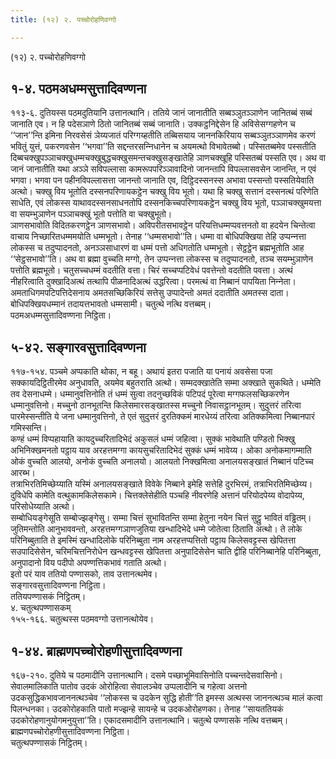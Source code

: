 ```yaml
---
title: (१२) २. पच्‍चोरोहणिवग्गो

---
```

(१२) २. पच्‍चोरोहणिवग्गो  


## १-४. पठमअधम्मसुत्तादिवण्णना

११३-६. दुतियस्स पठमदुतियानि उत्तानत्थानि। ततिये जानं जानातीति सब्बञ्‍ञुतञ्‍ञाणेन जानितब्बं सब्बं जानाति एव। न हि पदेसञाणे ठितो जानितब्बं सब्बं जानाति। उक्‍कट्ठनिद्देसेन हि अविसेसग्गहणेन च ‘‘जान’’न्ति इमिना निरवसेसं ञेय्यजातं परिग्गय्हतीति तब्बिसयाय जाननकिरियाय सब्बञ्‍ञुतञ्‍ञाणमेव करणं भवितुं युत्तं, पकरणवसेन ‘‘भगवा’’ति सद्दन्तरसन्‍निधानेन च अयमत्थो विभावेतब्बो। पस्सितब्बमेव पस्सतीति दिब्बचक्खुपञ्‍ञाचक्खुधम्मचक्खुबुद्धचक्खुसमन्तचक्खुसङ्खातेहि ञाणचक्खूहि पस्सितब्बं पस्सति एव। अथ वा जानं जानातीति यथा अञ्‍ञे सविपल्‍लासा कामरूपपरिञ्‍ञावादिनो जानन्तापि विपल्‍लासवसेन जानन्ति, न एवं भगवा। भगवा पन पहीनविपल्‍लासत्ता जानन्तो जानाति एव, दिट्ठिदस्सनस्स अभावा पस्सन्तो पस्सतियेवाति अत्थो। चक्खु विय भूतोति दस्सनपरिणायकट्ठेन चक्खु विय भूतो। यथा हि चक्खु सत्तानं दस्सनत्थं परिणेति साधेति, एवं लोकस्स याथावदस्सनसाधनतोपि दस्सनकिच्‍चपरिणायकट्ठेन चक्खु विय भूतो, पञ्‍ञाचक्खुमयत्ता वा सयम्भुञाणेन पञ्‍ञाचक्खुं भूतो पत्तोति वा चक्खुभूतो।  
ञाणसभावोति विदितकरणट्ठेन ञाणसभावो। अविपरीतसभावट्ठेन परियत्तिधम्मप्पवत्तनतो वा हदयेन चिन्तेत्वा वाचाय निच्छारितधम्ममयोति धम्मभूतो। तेनाह ‘‘धम्मसभावो’’ति। धम्मा वा बोधिपक्खिया तेहि उप्पन्‍नत्ता लोकस्स च तदुप्पादनतो, अनञ्‍ञसाधारणं वा धम्मं पत्तो अधिगतोति धम्मभूतो। सेट्ठट्ठेन ब्रह्मभूतोति आह ‘‘सेट्ठसभावो’’ति। अथ वा ब्रह्मा वुच्‍चति मग्गो, तेन उप्पन्‍नत्ता लोकस्स च तदुप्पादनतो, तञ्‍च सयम्भुञाणेन पत्तोति ब्रह्मभूतो। चतुसच्‍चधम्मं वदतीति वत्ता। चिरं सच्‍चप्पटिवेधं पवत्तेन्तो वदतीति पवत्ता। अत्थं नीहरित्वाति दुक्खादिअत्थं तत्थापि पीळनादिअत्थं उद्धरित्वा। परमत्थं वा निब्बानं पापयिता निन्‍नेता। अमताधिगमपटिपत्तिदेसनाय अमतसच्छिकिरियं सत्तेसु उप्पादेन्तो अमतं ददातीति अमतस्स दाता। बोधिपक्खियधम्मानं तदायत्तभावतो धम्मसामी। चतुत्थे नत्थि वत्तब्बम्।  
पठमअधम्मसुत्तादिवण्णना निट्ठिता।  


## ५-४२. सङ्गारवसुत्तादिवण्णना

११७-१५४. पञ्‍चमे अप्पकाति थोका, न बहू। अथायं इतरा पजाति या पनायं अवसेसा पजा सक्‍कायदिट्ठितीरमेव अनुधावति, अयमेव बहुतराति अत्थो। सम्मदक्खातेति सम्मा अक्खाते सुकथिते। धम्मेति तव देसनाधम्मे। धम्मानुवत्तिनोति तं धम्मं सुत्वा तदनुच्छविकं पटिपदं पूरेत्वा मग्गफलसच्छिकरणेन धम्मानुवत्तिनो। मच्‍चुनो ठानभूतन्ति किलेसमारसङ्खातस्स मच्‍चुनो निवासट्ठानभूतम्। सुदुत्तरं तरित्वा पारमेस्सन्तीति ये जना धम्मानुवत्तिनो, ते एतं सुदुत्तरं दुरतिक्‍कमं मारधेय्यं तरित्वा अतिक्‍कमित्वा निब्बानपारं गमिस्सन्ति।  
कण्हं धम्मं विप्पहायाति कायदुच्‍चरितादिभेदं अकुसलं धम्मं जहित्वा। सुक्‍कं भावेथाति पण्डितो भिक्खु अभिनिक्खमनतो पट्ठाय याव अरहत्तमग्गा कायसुचरितादिभेदं सुक्‍कं धम्मं भावेय्य। ओका अनोकमागम्माति ओकं वुच्‍चति आलयो, अनोकं वुच्‍चति अनालयो। आलयतो निक्खमित्वा अनालयसङ्खातं निब्बानं पटिच्‍च आरब्भ।  
तत्राभिरतिमिच्छेय्याति यस्मिं अनालयसङ्खाते विवेके निब्बाने इमेहि सत्तेहि दुरभिरमं, तत्राभिरतिमिच्छेय्य। दुविधेपि कामेति वत्थुकामकिलेसकामे। चित्तक्‍लेसेहीति पञ्‍चहि नीवरणेहि अत्तानं परियोदपेय्य वोदापेय्य, परिसोधेय्याति अत्थो।  
सम्बोधियङ्गेसूति सम्बोज्झङ्गेसु। सम्मा चित्तं सुभावितन्ति सम्मा हेतुना नयेन चित्तं सुट्ठु भावितं वड्ढितम्। जुतिमन्तोति आनुभाववन्तो, अरहत्तमग्गञाणजुतिया खन्धादिभेदे धम्मे जोतेत्वा ठिताति अत्थो। ते लोके परिनिब्बुताति ते इमस्मिं खन्धादिलोके परिनिब्बुता नाम अरहत्तप्पत्तितो पट्ठाय किलेसवट्टस्स खेपितत्ता सउपादिसेसेन, चरिमचित्तनिरोधेन खन्धवट्टस्स खेपितत्ता अनुपादिसेसेन चाति द्वीहि परिनिब्बानेहि परिनिब्बुता, अनुपादानो विय पदीपो अपण्णत्तिकभावं गताति अत्थो।  
इतो परं याव ततियो पण्णासको, ताव उत्तानत्थमेव।  
सङ्गारवसुत्तादिवण्णना निट्ठिता।  
ततियपण्णासकं निट्ठितम्।  
४. चतुत्थपण्णासकम्  
१५५-१६६. चतुत्थस्स पठमवग्गो उत्तानत्थोयेव।  


## १-४४. ब्राह्मणपच्‍चोरोहणीसुत्तादिवण्णना

१६७-२१०. दुतिये च पठमादीनि उत्तानत्थानि। दसमे पच्छाभूमिवासिनोति पच्‍चन्तदेसवासिनो। सेवालमालिकाति पातोव उदकं ओरोहित्वा सेवालञ्‍चेव उप्पलादीनि च गहेत्वा अत्तनो उदकसुद्धिकभावजाननत्थञ्‍चेव ‘‘लोकस्स च उदकेन सुद्धि होती’’ति इमस्स अत्थस्स जाननत्थञ्‍च मालं कत्वा पिलन्धनका। उदकोरोहकाति पातो मज्झन्हे सायन्हे च उदकओरोहणका। तेनाह ‘‘सायततियकं उदकोरोहणानुयोगमनुयुत्ता’’ति। एकादसमादीनि उत्तानत्थानि। चतुत्थे पण्णासके नत्थि वत्तब्बम्।  
ब्राह्मणपच्‍चोरोहणीसुत्तादिवण्णना निट्ठिता।  
चतुत्थपण्णासकं निट्ठितम्।  